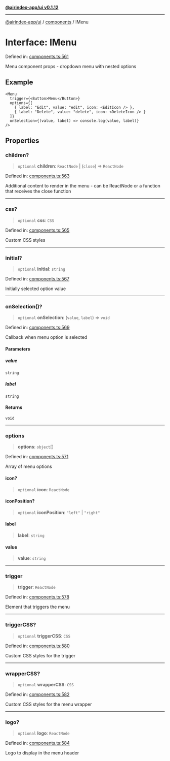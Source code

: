 [**@airindex-app/ui v0.1.12**](../../README.md)

***

[@airindex-app/ui](../../README.md) / [components](../README.md) / IMenu

# Interface: IMenu

Defined in: [components.ts:561](https://github.com/airindex-app/ui/blob/51b723e17db3d2d7342fc2d9bd4a36ea0ad71f2a/src/types/components.ts#L561)

Menu component props - dropdown menu with nested options

## Example

```tsx
<Menu
  trigger={<Button>Menu</Button>}
  options={[
    { label: "Edit", value: "edit", icon: <EditIcon /> },
    { label: "Delete", value: "delete", icon: <DeleteIcon /> }
  ]}
  onSelection={(value, label) => console.log(value, label)}
/>
```

## Properties

### children?

> `optional` **children**: `ReactNode` \| (`close`) => `ReactNode`

Defined in: [components.ts:563](https://github.com/airindex-app/ui/blob/51b723e17db3d2d7342fc2d9bd4a36ea0ad71f2a/src/types/components.ts#L563)

Additional content to render in the menu - can be ReactNode or a function that receives the close function

***

### css?

> `optional` **css**: `CSS`

Defined in: [components.ts:565](https://github.com/airindex-app/ui/blob/51b723e17db3d2d7342fc2d9bd4a36ea0ad71f2a/src/types/components.ts#L565)

Custom CSS styles

***

### initial?

> `optional` **initial**: `string`

Defined in: [components.ts:567](https://github.com/airindex-app/ui/blob/51b723e17db3d2d7342fc2d9bd4a36ea0ad71f2a/src/types/components.ts#L567)

Initially selected option value

***

### onSelection()?

> `optional` **onSelection**: (`value`, `label`) => `void`

Defined in: [components.ts:569](https://github.com/airindex-app/ui/blob/51b723e17db3d2d7342fc2d9bd4a36ea0ad71f2a/src/types/components.ts#L569)

Callback when menu option is selected

#### Parameters

##### value

`string`

##### label

`string`

#### Returns

`void`

***

### options

> **options**: `object`[]

Defined in: [components.ts:571](https://github.com/airindex-app/ui/blob/51b723e17db3d2d7342fc2d9bd4a36ea0ad71f2a/src/types/components.ts#L571)

Array of menu options

#### icon?

> `optional` **icon**: `ReactNode`

#### iconPosition?

> `optional` **iconPosition**: `"left"` \| `"right"`

#### label

> **label**: `string`

#### value

> **value**: `string`

***

### trigger

> **trigger**: `ReactNode`

Defined in: [components.ts:578](https://github.com/airindex-app/ui/blob/51b723e17db3d2d7342fc2d9bd4a36ea0ad71f2a/src/types/components.ts#L578)

Element that triggers the menu

***

### triggerCSS?

> `optional` **triggerCSS**: `CSS`

Defined in: [components.ts:580](https://github.com/airindex-app/ui/blob/51b723e17db3d2d7342fc2d9bd4a36ea0ad71f2a/src/types/components.ts#L580)

Custom CSS styles for the trigger

***

### wrapperCSS?

> `optional` **wrapperCSS**: `CSS`

Defined in: [components.ts:582](https://github.com/airindex-app/ui/blob/51b723e17db3d2d7342fc2d9bd4a36ea0ad71f2a/src/types/components.ts#L582)

Custom CSS styles for the menu wrapper

***

### logo?

> `optional` **logo**: `ReactNode`

Defined in: [components.ts:584](https://github.com/airindex-app/ui/blob/51b723e17db3d2d7342fc2d9bd4a36ea0ad71f2a/src/types/components.ts#L584)

Logo to display in the menu header
